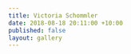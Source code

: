 ```yaml
---
title: Victoria Schommler
date: 2018-08-18 20:11:00 +10:00
published: false
layout: gallery
---
```


